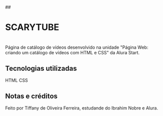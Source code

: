 ##<h1>SCARYTUBE</h1>

#

Página de catálogo de vídeos desenvolvido na unidade "Página Web: criando um catálogo de vídeos com HTML e CSS" da Alura Start.

<h2>Tecnologias utilizadas</h2>
HTML
CSS

##

<h2>Notas e créditos</h2>
Feito por Tiffany de Oliveira Ferreira, estudande do Ibrahim Nobre e Alura.

